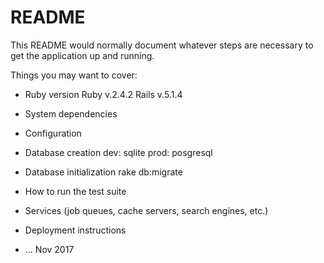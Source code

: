 # README

This README would normally document whatever steps are necessary to get the
application up and running.

Things you may want to cover:

* Ruby version
	Ruby v.2.4.2
	Rails v.5.1.4

* System dependencies

* Configuration

* Database creation
	dev: sqlite
	prod: posgresql
* Database initialization
	rake db:migrate
* How to run the test suite
	
* Services (job queues, cache servers, search engines, etc.)

* Deployment instructions

* ...
Nov 2017